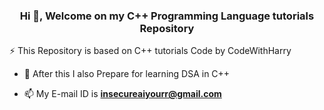 <h3 align="center">Hi 👋, Welcome on my C++ Programming Language tutorials Repository</h3>
⚡ This Repository is based on C++ tutorials Code by CodeWithHarry

- 🌱 After this I also Prepare for learning DSA in C++

- 📫 My E-mail ID is **insecureaiyourr@gmail.com**

